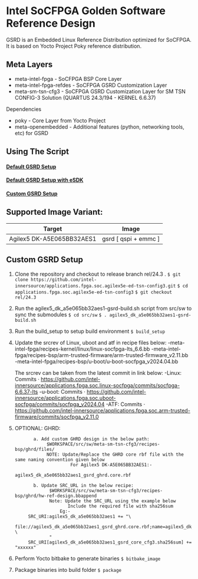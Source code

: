 # Intel SoCFPGA Golden Software Reference Design

GSRD is an Embedded Linux Reference Distribution optimized for SoCFPGA.  
It is based on Yocto Project Poky reference distribution.

## Meta Layers

* meta-intel-fpga - SoCFPGA BSP Core Layer
* meta-intel-fpga-refdes - SoCFPGA GSRD Customization Layer
* meta-sm-tsn-cfg3 - SoCFPGA GSRD Customization Layer for SM TSN CONFIG-3 Solution (QUARTUS 24.3/194 - KERNEL 6.6.37)

Dependencies
* poky - Core Layer from Yocto Project
* meta-openembedded - Additional features (python, networking tools, etc) for GSRD

## Using The Script
#### [Default GSRD Setup](#default-gsrd-setup-1)  
#### [Default GSRD Setup with eSDK](#default-gsrd-setup-with-esdk-1)  
#### [Custom GSRD Setup](#custom-gsrd-setup-1)  

## Supported Image Variant:  

|    Target                  |              Image                           |
| -------------------------- | -------------------------------------------- |
| Agilex5 DK-A5E065BB32AES1  |   gsrd [ qspi + emmc ]                       |


## Custom GSRD Setup
1. Clone the repository and checkout to release branch rel/24.3 .
`$ git clone https://github.com/intel-innersource/applications.fpga.soc.agilex5e-ed-tsn-config3.git`
`$ cd applications.fpga.soc.agilex5e-ed-tsn-config3`
`$ git checkout rel/24.3`


2. Run the agilex5_dk_a5e065bb32aes1-gsrd-build.sh script from src/sw to sync the submodules
`$ cd src/sw`
`$ . agilex5_dk_a5e065bb32aes1-gsrd-build.sh`


3. Run the build_setup to setup build environment
`$ build_setup`


4. Update the srcrev of Linux, uboot and atf in recipe files below:
   -meta-intel-fpga/recipes-kernel/linux/linux-socfpga-lts_6.6.bb
   -meta-intel-fpga/recipes-bsp/arm-trusted-firmware/arm-trusted-firmware_v2.11.bb
   -meta-intel-fpga/recipes-bsp/u-boot/u-boot-socfpga_v2024.04.bb

   The srcrev can be taken from the latest commit in link below:
   -Linux: Commits · https://github.com/intel-innersource/applications.fpga.soc.linux-socfpga/commits/socfpga-6.6.37-lts
   -u-boot: Commits · https://github.com/intel-innersource/applications.fpga.soc.uboot-socfpga/commits/socfpga_v2024.04
   -ATF: Commits · https://github.com/intel-innersource/applications.fpga.soc.arm-trusted-firmware/commits/socfpga_v2.11.0


5. OPTIONAL:  GHRD:

              a. Add custom GHRD design in the below path:
                   $WORKSPACE/src/sw/meta-sm-tsn-cfg3/recipes-bsp/ghrd/files/
                   NOTE: Update/Replace the GHRD core rbf file with the same naming convention given below
                            For Agilex5 DK-A5E065BB32AES1:-
                                          agilex5_dk_a5e065bb32aes1_gsrd_ghrd.core.rbf

              b. Update SRC_URL in the below recipe:
                    $WORKSPACE/src/sw/meta-sm-tsn-cfg3/recipes-bsp/ghrd/hw-ref-design.bbappend
                    Note: Update the SRC_URL using the example below
                           Include the required file with sha256sum
                        Eg:-
			SRC_URI:agilex5_dk_a5e065bb32aes1 += "\
					file://agilex5_dk_a5e065bb32aes1_gsrd_ghrd.core.rbf;name=agilex5_dk_a5e065bb32aes1_gsrd_core_cfg3 \
					"
			SRC_URI[agilex5_dk_a5e065bb32aes1_gsrd_core_cfg3.sha256sum] += "xxxxxx"


6. Perform Yocto bitbake to generate binaries
`$ bitbake_image`


7. Package binaries into build folder
`$ package`
